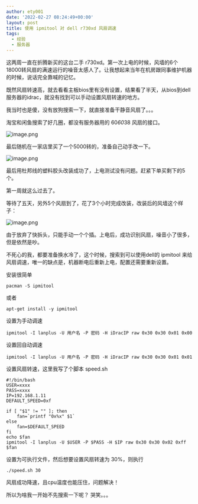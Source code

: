 ```yaml
---
author: ety001
date: '2022-02-27 08:24:49+00:00'
layout: post
title: 使用 ipmitool 对 dell r730xd 风扇调速
tags:
  - 经验
  - 服务器 
---
```


这两周一直在折腾新买的这台二手 r730xd。第一次上电的时候，风墙的6个18000转风扇的满速运行的噪音太感人了。让我想起来当年在机房跟同事维护机器的时候，说话完全靠喊的记忆。

既然风扇转速高，就去看看主板bios里有没有设置，结果看了半天，从bios到dell服务器的idrac，就没有找到可以手动设置风扇转速的地方。

我当时也是傻，没有放狗搜索一下，就直接准备干静音风扇了。。。

淘宝和闲鱼搜索了好几圈，都没有服务器用的 60*60*38 风扇的接口。

![image.png](/img/2022/02/01.png)

最后随机在一家店里买了一个5000转的，准备自己动手改一下。

![image.png](/img/2022/02/DQmYhruiGxpBbCf7ktsTe2yRaXbbCtynFALkDDkkB3TvLkY.png)

最后用杜邦线的塑料胶头改装成功了，上电测试没有问题。赶紧下单买剩下的5个。

第一周就这么过去了。

等待了五天，另外5个风扇到了，花了3个小时完成改装，改装后的风墙这个样子：

![image.png](/img/2022/02/DQmZypWE6ZT5N6G6QjENnunTJXsLFsgT1hrgHgfjcSZR4z3.png)

由于放弃了快拆头，只能手动一个个插。上电后，成功识别风扇，噪音小了很多，但是依然是吵。

不死心的我，都要准备换水冷了，这个时候，搜索到可以使用dell的 ipmitool 来给风扇调速，唯一的缺点是，机器断电后重新上电，配置还需要重新设置。

安装很简单

```
pacman -S ipmitool
```

或者

```
apt-get install -y ipmitool
```

设置为手动调速

```
ipmitool -I lanplus -U 用户名 -P 密码 -H iDracIP raw 0x30 0x30 0x01 0x00
```

设置回自动调速

```
ipmitool -I lanplus -U 用户名 -P 密码 -H iDracIP raw 0x30 0x30 0x01 0x01
```

设置风扇转速，这里我写了个脚本 speed.sh

```
#!/bin/bash
USER=xxxx
PASS=xxxx
IP=192.168.1.11
DEFAULT_SPEED=0xf

if [ "$1" != "" ]; then
	fan=`printf "0x%x" $1`
else
	fan=$DEFAULT_SPEED
fi
echo $fan
ipmitool -I lanplus -U $USER -P $PASS -H $IP raw 0x30 0x30 0x02 0xff $fan
```

设置为可执行文件，然后想要设置风扇转速为 30%，则执行

```
./speed.sh 30
```

风扇成功降速，且cpu温度也能压住，问题解决！

所以为啥我一开始不先搜索一下呢？ 哭笑。。。
